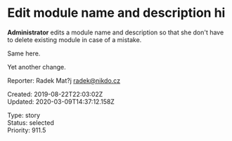 # Edit module name and description hi

**Administrator** edits a module name and description so that she don't have to delete existing module in case of a mistake.

Same here.

Yet another change.

Reporter: Radek Mat?j <radek@nikdo.cz>  

Created: 2019-08-22T22:03:02Z  
Updated: 2020-03-09T14:37:12.158Z

Type: story  
Status: selected  
Priority: 911.5

